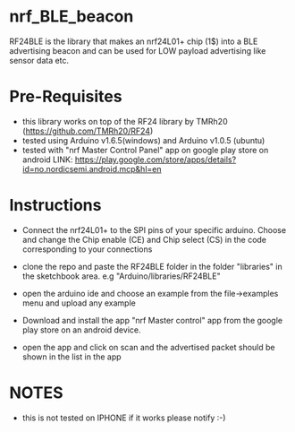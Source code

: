 # nrf_BLE_beacon
RF24BLE is the library that makes an nrf24L01+ chip (1$) into a BLE advertising beacon and can be used for LOW payload
advertising like sensor data etc.

# Pre-Requisites
- this library works on top of the RF24 library by TMRh20 (https://github.com/TMRh20/RF24)
- tested using Arduino v1.6.5(windows) and Arduino v1.0.5 (ubuntu)
- tested with "nrf Master Control Panel" app on google play store on android  LINK: https://play.google.com/store/apps/details?id=no.nordicsemi.android.mcp&hl=en

# Instructions
- Connect the nrf24L01+ to the SPI pins of your specific arduino.
Choose and change the Chip enable (CE) and Chip select (CS) in the code corresponding to your connections

- clone the repo and paste the RF24BLE folder in the folder "libraries" in the sketchbook area. e.g "Arduino/libraries/RF24BLE"


- open the arduino ide and choose an example from the file->examples menu and upload any example


- Download and install the app "nrf Master control" app from the google play store on an android device.

- open the app and click on scan and the advertised packet should be shown in the list in the app

# NOTES
- this is not tested on IPHONE if it works please notify :-)
